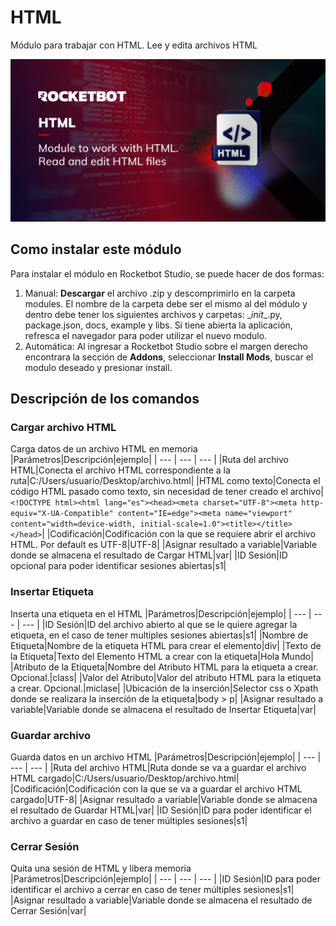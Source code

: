 



# HTML
  
Módulo para trabajar con HTML. Lee y edita archivos HTML  
  
![banner](imgs/Modulo_HTML.jpg)


## Como instalar este módulo
  
Para instalar el módulo en Rocketbot Studio, se puede hacer de dos formas:
1. Manual: __Descargar__ el archivo .zip y descomprimirlo en la carpeta modules. El nombre de la carpeta debe ser el mismo al del módulo y dentro debe tener los siguientes archivos y carpetas: \__init__.py, package.json, docs, example y libs. Si tiene abierta la aplicación, refresca el navegador para poder utilizar el nuevo modulo.
2. Automática: Al ingresar a Rocketbot Studio sobre el margen derecho encontrara la sección de **Addons**, seleccionar **Install Mods**, buscar el modulo deseado y presionar install.  


## Descripción de los comandos

### Cargar archivo HTML
  
Carga datos de un archivo HTML en memoria
|Parámetros|Descripción|ejemplo|
| --- | --- | --- |
|Ruta del archivo HTML|Conecta el archivo HTML correspondiente a la ruta|C:/Users/usuario/Desktop/archivo.html|
|HTML como texto|Conecta el código HTML pasado como texto, sin necesidad de tener creado el archivo|`<!DOCTYPE html><html lang="es"><head><meta charset="UTF-8"><meta http-equiv="X-UA-Compatible" content="IE=edge"><meta name="viewport" content="width=device-width, initial-scale=1.0"><title></title></head>`|
|Codificación|Codificación con la que se requiere abrir el archivo HTML. Por default es UTF-8|UTF-8|
|Asignar resultado a variable|Variable donde se almacena el resultado de Cargar HTML|var|
|ID Sesión|ID opcional para poder identificar sesiones abiertas|s1|

### Insertar Etiqueta
  
Inserta una etiqueta en el HTML
|Parámetros|Descripción|ejemplo|
| --- | --- | --- |
|ID Sesión|ID del archivo abierto al que se le quiere agregar la etiqueta, en el caso de tener multiples sesiones abiertas|s1|
|Nombre de Etiqueta|Nombre de la etiqueta HTML para crear el elemento|div|
|Texto de la Etiqueta|Texto del Elemento HTML a crear con la etiqueta|Hola Mundo|
|Atributo de la Etiqueta|Nombre del Atributo HTML para la etiqueta a crear. Opcional.|class|
|Valor del Atributo|Valor del atributo HTML para la etiqueta a crear. Opcional.|miclase|
|Ubicación de la inserción|Selector css o Xpath donde se realizara la inserción de la etiqueta|body > p|
|Asignar resultado a variable|Variable donde se almacena el resultado de Insertar Etiqueta|var|

### Guardar archivo
  
Guarda datos en un archivo HTML
|Parámetros|Descripción|ejemplo|
| --- | --- | --- |
|Ruta del archivo HTML|Ruta donde se va a guardar el archivo HTML cargado|C:/Users/usuario/Desktop/archivo.html|
|Codificación|Codificación con la que se va a guardar el archivo HTML cargado|UTF-8|
|Asignar resultado a variable|Variable donde se almacena el resultado de Guardar HTML|var|
|ID Sesión|ID para poder identificar el archivo a guardar en caso de tener múltiples sesiones|s1|

### Cerrar Sesión
  
Quita una sesión de HTML y libera memoria
|Parámetros|Descripción|ejemplo|
| --- | --- | --- |
|ID Sesión|ID para poder identificar el archivo a cerrar en caso de tener múltiples sesiones|s1|
|Asignar resultado a variable|Variable donde se almacena el resultado de Cerrar Sesión|var|
